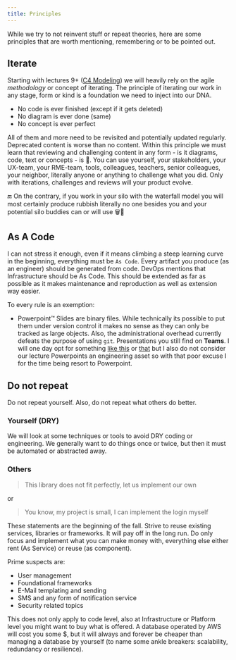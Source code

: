 ```yaml
---
title: Principles
---
```


While we try to not reinvent stuff or repeat theories, here are some principles that are worth mentioning, remembering or to be pointed out.

## Iterate

Starting with lectures 9+ ([C4 Modeling](/docs/techniques/c4-modeling)) we will heavily rely on the agile _methodology_ or concept of iterating. The principle of iterating our work in any stage, form or kind is a foundation we need to inject into our DNA.

* No code is ever finished (except if it gets deleted)
* No diagram is ever done (same)
* No concept is ever perfect

All of them and more need to be revisited and potentially updated regularly. Deprecated content is worse than no content. Within this principle we must learn that reviewing and challenging content in any form - is it diagrams, code, text or concepts - is 🔑. You can use yourself, your stakeholders, your UX-team, your RME-team, tools, colleagues, teachers, senior colleagues, your neighbor, literally anyone or anything to challenge what you did. Only with iterations, challenges and reviews will your product evolve. 

🔚 On the contrary, if you work in your silo with the waterfall model you will most certainly produce rubbish literally no one besides you and your potential silo buddies can or will use 🗑🙊

## As A Code
I can not stress it enough, even if it means climbing a steep learning curve in the beginning, everything must be `As Code`. Every artifact you produce (as an engineer) should be generated from code. DevOps mentions that Infrastructure should be As Code. This should be extended as far as possible as it makes maintenance and reproduction as well as extension way easier. 

To every rule is an exemption:

- Powerpoint™️ Slides are binary files. While technically its possible to put them under version control it makes no sense as they can only be tracked as large objects. Also, the administrational overhead currently defeats the purpose of using `git`. Presentations you still find on **Teams**. I will one day opt for something [like this](https://arnehilmann.github.io/markdeck/) or [that](https://revealjs.com/#/3) but I also do not consider our lecture Powerpoints an engineering asset so with that poor excuse I for the time being resort to Powerpoint. 

## Do not repeat

Do not repeat yourself. Also, do not repeat what others do better.

### Yourself (DRY)

We will look at some techniques or tools to avoid DRY coding or engineering. We generally want to do things once or twice, but then it must be automated or abstracted away. 

### Others

> This library does not fit perfectly, let us implement our own

or

> You know, my project is small, I can implement the login myself

These statements are the beginning of the fall. Strive to reuse existing services, libraries or frameworks. It will pay off in the long run. Do only focus and implement what you can make money with, everything else either rent (As Service) or reuse (as component).

Prime suspects are:

* User management
* Foundational frameworks
* E-Mail templating and sending
* SMS and any form of notification service
* Security related topics

This does not only apply to code level, also at Infrastructure or Platform level you might want to buy what is offered. A database operated by AWS will cost you some $, but it will always and forever be cheaper than managing a database by yourself (to name some ankle breakers: scalability, redundancy or resilience).
